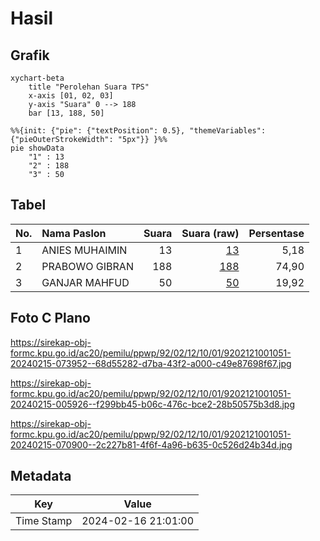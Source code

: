 # Hasil

## Grafik

```mermaid
xychart-beta
    title "Perolehan Suara TPS"
    x-axis [01, 02, 03]
    y-axis "Suara" 0 --> 188
    bar [13, 188, 50]
```

```mermaid
%%{init: {"pie": {"textPosition": 0.5}, "themeVariables": {"pieOuterStrokeWidth": "5px"}} }%%
pie showData
    "1" : 13
    "2" : 188
    "3" : 50
```

## Tabel

| No. | Nama Paslon    | Suara | Suara (raw) | Persentase |
|:--- |:-------------- | -----:| -----------:| ----------:|
| 1   | ANIES MUHAIMIN | 13    | [13][p-1]   | 5,18       |
| 2   | PRABOWO GIBRAN | 188   | [188][p-2]  | 74,90      |
| 3   | GANJAR MAHFUD  | 50    | [50][p-3]   | 19,92      |


[p-1]: https://github.com/gigit-pemilu/pemilu-2024-92-papua-barat/blob/main/pilpres/hitung-suara/sub/92-papua-barat/sub/02-manokwari/sub/12-manokwari-barat/sub/1001-manokwari-barat/sub/051-tps/sub/paslon-1.txt
[p-2]: https://github.com/gigit-pemilu/pemilu-2024-92-papua-barat/blob/main/pilpres/hitung-suara/sub/92-papua-barat/sub/02-manokwari/sub/12-manokwari-barat/sub/1001-manokwari-barat/sub/051-tps/sub/paslon-2.txt
[p-3]: https://github.com/gigit-pemilu/pemilu-2024-92-papua-barat/blob/main/pilpres/hitung-suara/sub/92-papua-barat/sub/02-manokwari/sub/12-manokwari-barat/sub/1001-manokwari-barat/sub/051-tps/sub/paslon-3.txt

## Foto C Plano

https://sirekap-obj-formc.kpu.go.id/ac20/pemilu/ppwp/92/02/12/10/01/9202121001051-20240215-073952--68d55282-d7ba-43f2-a000-c49e87698f67.jpg

https://sirekap-obj-formc.kpu.go.id/ac20/pemilu/ppwp/92/02/12/10/01/9202121001051-20240215-005926--f299bb45-b06c-476c-bce2-28b50575b3d8.jpg

https://sirekap-obj-formc.kpu.go.id/ac20/pemilu/ppwp/92/02/12/10/01/9202121001051-20240215-070900--2c227b81-4f6f-4a96-b635-0c526d24b34d.jpg


## Metadata

| Key        | Value               |
| ---------- | ------------------- |
| Time Stamp | 2024-02-16 21:01:00 |



